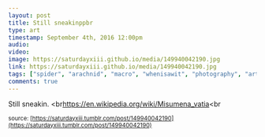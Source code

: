 ```yaml
---
layout: post
title: Still sneakinppbr
type: art
timestamp: September 4th, 2016 12:00pm
audio: 
video: 
image: https://saturdayxiii.github.io/media/149940042190.jpg
link: https://saturdayxiii.github.io/media/149940042190.jpg
tags: ["spider", "arachnid", "macro", "whenisawit", "photography", "art"]
comments: true
---
```

Still sneakin.
<br<a href="https://en.wikipedia.org/wiki/Misumena_vatia" target="_blank">https://en.wikipedia.org/wiki/Misumena_vatia</a><br 
  
<small>source: [https://saturdayxiii.tumblr.com/post/149940042190](https://saturdayxiii.tumblr.com/post/149940042190)</small>